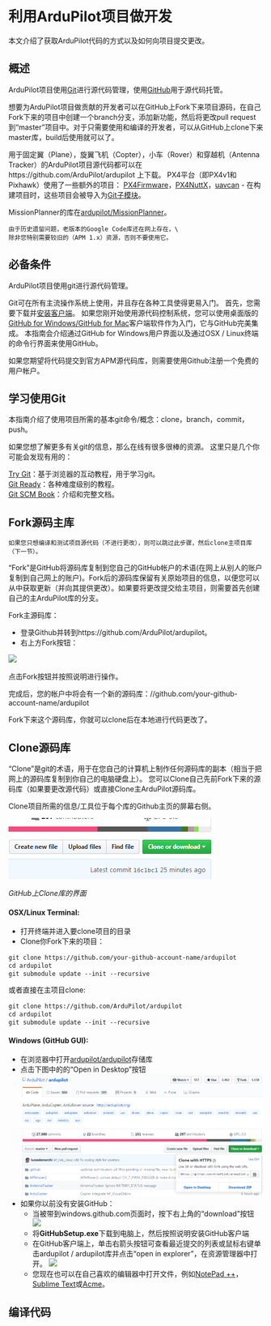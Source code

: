# 利用ArduPilot项目做开发

本文介绍了获取ArduPilot代码的方式以及如何向项目提交更改。

## 概述

ArduPilot项目使用[Git](https://git-scm.com/)进行源代码管理，使用[GitHub](https://github.com/)用于源代码托管。

想要为ArduPilot项目做贡献的开发者可以在GitHub上Fork下来项目源码，在自己Fork下来的项目中创建一个branch分支，添加新功能，然后将更改pull request到“master”项目中。对于只需要使用和编译的开发者，可以从GitHub上clone下来master库，build后使用就可以了。

用于固定翼（Plane），旋翼飞机（Copter），小车（Rover）和穿越机（Antenna Tracker）的ArduPilot项目源代码都可以在https://github.com/ArduPilot/ardupilot 上下载。 PX4平台（即PX4v1和Pixhawk）使用了一些额外的项目：
[PX4Firmware](https://github.com/ArduPilot/PX4Firmware)，[PX4NuttX](https://github.com/ArduPilot/PX4NuttX)，[uavcan](https://github.com/ArduPilot/uavcan) - 在构建项目时，这些项目会被导入为[Git子模块]()。

MissionPlanner的库在[ardupilot/MissionPlanner](https://github.com/ArduPilot/MissionPlanner)。

```
由于历史遗留问题，老版本的Google Code库还在网上存在，\
除非您特别需要较旧的（APM 1.x）资源，否则不要使用它。
```

## 必备条件

ArduPilot项目使用git进行源代码管理。

Git可在所有主流操作系统上使用，并且存在各种工具使得更易入门。 首先，您需要下载并[安装客户端](https://git-scm.com/downloads)。 如果您刚开始使用源代码控制系统，您可以使用桌面版的[GitHub for Windows/GitHub for Mac](https://desktop.github.com/)客户端软件作为入门，它与GitHub完美集成。 本指南会介绍通过GitHub for Windows用户界面以及通过OSX / Linux终端的命令行界面来使用GitHub。

如果您期望将代码提交到官方APM源代码库，则需要使用Github注册一个免费的用户帐户。

## 学习使用Git

本指南介绍了使用项目所需的基本git命令/概念：clone，branch，commit，push。

如果您想了解更多有关git的信息，那么在线有很多很棒的资源。 这里只是几个你可能会发现有用的：

[Try Git](https://try.github.io/levels/1/challenges/1)：基于浏览器的互动教程，用于学习git。\
[Git Ready](http://gitready.com/)：各种难度级别的教程。\
[Git SCM Book](http://git-scm.com/book/en/Getting-Started)：介绍和完整文档。

## Fork源码主库

```
如果您只想编译和测试项目源代码（不进行更改），则可以跳过此步骤，然后clone主项目库（下一节）。
```
“Fork”是GitHub将源码库复制到您自己的GitHub帐户的术语(在网上从别人的账户复制到自己网上的账户)。Fork后的源码库保留有关原始项目的信息，以便您可以从中获取更新（并向其提供更改）。如果要将更改提交给主项目，则需要首先创建自己的主ArduPilot库的分支。

Fork主源码库：

* 登录Github并转到https://github.com/ArduPilot/ardupilot。
* 右上方Fork按钮：

![](http://ardupilot.org/dev/_images/APM-Git-Github-Fork-300x641.jpg)

点击Fork按钮并按照说明进行操作。

完成后，您的帐户中将会有一个新的源码库：//github.com/your-github-account-name/ardupilot

Fork下来这个源码库，你就可以clone后在本地进行代码更改了。

## Clone源码库

“Clone”是git的术语，用于在您自己的计算机上制作任何源码库的副本（相当于把网上的源码库复制到你自己的电脑硬盘上）。 您可以Clone自己先前Fork下来的源码库（如果要更改源代码）或直接Clone主ArduPilot源码库。

Clone项目所需的信息/工具位于每个库的Github主页的屏幕右侧。

![](/Dev/clone.png)

*GitHub上Clone库的界面*

#### OSX/Linux Terminal:
* 打开终端并进入要clone项目的目录
* Clone你Fork下来的项目：
```
git clone https://github.com/your-github-account-name/ardupilot
cd ardupilot
git submodule update --init --recursive
```
或者直接在主项目clone:
```
git clone https://github.com/ArduPilot/ardupilot
cd ardupilot
git submodule update --init --recursive
```

#### Windows (GitHub GUI): 
* 在浏览器中打开[ardupilot/ardupilot](https://github.com/ArduPilot/ardupilot)存储库
* 点击下图中的的“Open in Desktop”按钮
![](/dev/Open-in-desktop.png)
* 如果你以前没有安装GitHub：
  * 当被带到windows.github.com页面时，按下右上角的“download”按钮 
  ![](http://ardupilot.org/dev/_images/CloningTheRepository_Windows_DownloadGithub.png)
  * 将**GitHubSetup.exe**下载到电脑上，然后按照说明安装GitHub客户端 
  * 在GitHub客户端上，单击右箭头按钮可查看最近提交的列表或鼠标右键单击ardupilot / ardupilot库并点击“open in explorer”，在资源管理器中打开。 
  ![](http://ardupilot.org/dev/_images/CloningTheRepository_Windows_OpenGithub.png)
  * 您现在也可以在自己喜欢的编辑器中打开文件，例如[NotePad ++](https://notepad-plus-plus.org/)，[Sublime Text](http://www.sublimetext.com/)或[Acme](http://acme.cat-v.org/)。 
  
## 编译代码
